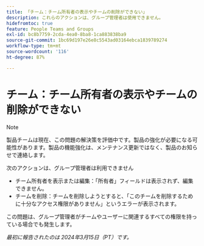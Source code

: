 ```yaml
---
title: 「チーム：チーム所有者の表示やチームの削除ができない」
description: これらのアクションは、グループ管理者は使用できません。
hidefromtoc: true
feature: People Teams and Groups
exl-id: bc8b7759-2cda-4ea0-8ba8-1ca883838ba9
source-git-commit: 1bc69d197e26e8c5543ad03164ebca1839789274
workflow-type: tm+mt
source-wordcount: '116'
ht-degree: 87%

---
```


# チーム：チーム所有者の表示やチームの削除ができない

>[!NOTE]
>
>製品チームは現在、この問題の解決策を評価中です。製品の強化が必要になる可能性があります。製品の機能強化は、メンテナンス更新ではなく、製品のお知らせで連絡します。

次のアクションは、グループ管理者は利用できません

* チーム所有者を表示または編集：「所有者」フィールドは表示されず、編集できません。
* チームを削除：チームを削除しようとすると、「このチームを削除するために十分なアクセス権限がありません」というエラーが表示されます。

この問題は、グループ管理者がチームやユーザーに関連するすべての権限を持っている場合でも発生します。

_最初に報告されたのは 2024年3月15日（PT）です。_

